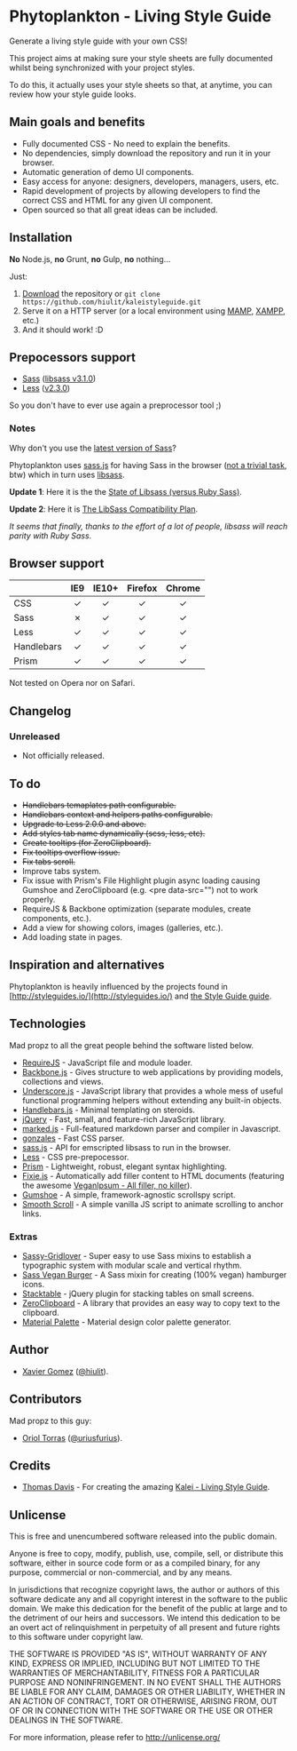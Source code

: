 # Phytoplankton - Living Style Guide

Generate a living style guide with your own CSS!

This project aims at making sure your style sheets are fully documented whilst being synchronized with your project styles.

To do this, it actually uses your style sheets so that, at anytime, you can review how your style guide looks.

## Main goals and benefits

* Fully documented CSS - No need to explain the benefits.
* No dependencies, simply download the repository and run it in your browser.
* Automatic generation of demo UI components.
* Easy access for anyone: designers, developers, managers, users, etc.
* Rapid development of projects by allowing developers to find the correct CSS and HTML for any given UI component.
* Open sourced so that all great ideas can be included.

## Installation

**No** Node.js, **no** Grunt, **no** Gulp, **no** nothing...

Just:

1. [Download](https://github.com/hiulit/kaleistyleguide) the repository or `git clone https://github.com/hiulit/kaleistyleguide.git`
2. Serve it on a HTTP server (or a local environment using [MAMP](http://www.mamp.info/),
 [XAMPP](http://www.apachefriends.org/), etc.)
3. And it should work! :D

## Prepocessors support

* [Sass](http://sass-lang.com/) ([libsass v3.1.0](https://github.com/sass/libsass/releases/tag/3.1.0))
* [Less](http://lesscss.org/) ([v2.3.0](https://github.com/less/less.js/releases/tag/v2.3.0))

So you don't have to ever use again a preprocessor tool ;)

### Notes

Why don't you use the [latest version of Sass](http://sass-lang.com/documentation/file.SASS_CHANGELOG.html)?

Phytoplankton uses [sass.js](https://github.com/medialize/sass.js) for having Sass in the browser
([not a trivial task](http://blog.rodneyrehm.de/archives/33-libsass.js-An-Emscripten-Experiment.html), btw)
which in turn uses [libsass](https://github.com/hcatlin/libsass).

**Update 1**: Here it is the the [State of Libsass (versus Ruby Sass)](http://www.solitr.com/blog/2014/01/state-of-libsass/).

**Update 2**: Here it is [The LibSass Compatibility Plan](https://github.com/sass/libsass/wiki/The-LibSass-Compatibility-Plan).

*It seems that finally, thanks to the effort of a lot of people,  libsass will reach parity with Ruby Sass*.

## Browser support

| 				| IE9 		| IE10+ 	| Firefox 	| Chrome	|
| :--			| :-: 		| :-: 		| :-: 		| :-: 		|
| CSS	 		| &#x2713; 	| &#x2713; 	| &#x2713; 	| &#x2713; 	|
| Sass 			| &#x2717;	| &#x2713; 	| &#x2713; 	| &#x2713; 	|
| Less 			| &#x2713; 	| &#x2713; 	| &#x2713; 	| &#x2713; 	|
| Handlebars 	| &#x2713; 	| &#x2713; 	| &#x2713; 	| &#x2713; 	|
| Prism 		| &#x2713; 	| &#x2713; 	| &#x2713; 	| &#x2713; 	|

Not tested on Opera nor on Safari.

## Changelog

### Unreleased

* Not officially released.

## To do

* ~~Handlebars temaplates path configurable.~~
* ~~Handlebars context and helpers paths configurable.~~
* ~~Upgrade to Less 2.0.0 and above.~~
* ~~Add styles tab name dynamically (scss, less, etc).~~
* ~~Create tooltips (for ZeroClipboard).~~
* ~~Fix tooltips overflow issue.~~
* ~~Fix tabs scroll.~~
* Improve tabs system.
* Fix issue with Prism's File Highlight plugin async loading causing Gumshoe and ZeroClipboard (e.g. <pre data-src="") not to work properly.
* RequireJS & Backbone optimization (separate modules, create components, etc.).
* Add a view for showing colors, images (galleries, etc.).
* Add loading state in pages.

## Inspiration and alternatives

Phytoplankton is heavily influenced by the projects found in [http://styleguides.io/](http://styleguides.io/) and [the Style Guide guide](http://vinspee.me/style-guide-guide/).

## Technologies

Mad propz to all the great people behind the software listed below.

* [RequireJS](http://requirejs.org/) - JavaScript file and module loader.
* [Backbone.js](http://backbonejs.org/) - Gives structure to web applications by providing models, collections and views.
* [Underscore.js](http://underscorejs.org/) - JavaScript library that provides a whole mess of useful functional programming helpers without extending any built-in objects.
* [Handlebars.js](http://handlebarsjs.com/) - Minimal templating on steroids.
* [jQuery](http://jquery.com) - Fast, small, and feature-rich JavaScript library.
* [marked.js](https://github.com/chjj/marked) - Full-featured markdown parser and compiler in Javascript.
* [gonzales](https://github.com/css/gonzales) - Fast CSS parser.
* [sass.js](https://github.com/medialize/sass.js) - API for emscripted libsass to run in the browser.
* [Less](http://lesscss.org/) - CSS pre-prepocessor.
* [Prism](http://prismjs.com/) - Lightweight, robust, elegant syntax highlighting.
* [Fixie.js](https://github.com/hiulit/fixie) - Automatically add filler content to HTML documents (featuring the awesome [VeganIpsum - All filler, no killer](http://bengreen.org.uk/veganipsum/)).
* [Gumshoe](https://github.com/cferdinandi/gumshoe) - A simple, framework-agnostic scrollspy script.
* [Smooth Scroll](https://github.com/cferdinandi/smooth-scroll) - A simple vanilla JS script to animate scrolling to anchor links.

### Extras

* [Sassy-Gridlover](https://github.com/hiulit/Sassy-Gridlover) - Super easy to use Sass mixins to establish a typographic system with modular scale and vertical rhythm.
* [Sass Vegan Burger](https://github.com/hiulit/sass-burger) - A Sass mixin for creating (100% vegan) hamburger icons.
* [Stacktable](https://github.com/johnpolacek/stacktable.js/) - jQuery plugin for stacking tables on small screens.
* [ZeroClipboard](https://github.com/zeroclipboard/zeroclipboard) - A library that provides an easy way to copy text to the clipboard.
* [Material Palette](http://www.materialpalette.com/teal/green) - Material design color palette generator.

## Author

* [Xavier Gomez](https://github.com/hiulit) ([@hiulit](https://twitter.com/hiulit)).

## Contributors

Mad propz to this guy:

* [Oriol Torras](https://github.com/otorras) ([@uriusfurius](https://twitter.com/uriusfurius)).

## Credits

* [Thomas Davis](http://thomasdavis.github.com) - For creating the amazing [Kalei - Living Style Guide](https://github.com/thomasdavis/kaleistyleguide/).

## Unlicense

This is free and unencumbered software released into the public domain.

Anyone is free to copy, modify, publish, use, compile, sell, or distribute this software, either in source code form or as a compiled binary, for any purpose, commercial or non-commercial, and by any means.

In jurisdictions that recognize copyright laws, the author or authors of this software dedicate any and all copyright interest in the software to the public domain. We make this dedication for the benefit of the public at large and to the detriment of our heirs and successors. We intend this dedication to be an overt act of relinquishment in perpetuity of all present and future rights to this software under copyright law.

THE SOFTWARE IS PROVIDED "AS IS", WITHOUT WARRANTY OF ANY KIND, EXPRESS OR IMPLIED, INCLUDING BUT NOT LIMITED TO THE WARRANTIES OF MERCHANTABILITY, FITNESS FOR A PARTICULAR PURPOSE AND NONINFRINGEMENT. IN NO EVENT SHALL THE AUTHORS BE LIABLE FOR ANY CLAIM, DAMAGES OR OTHER LIABILITY, WHETHER IN AN ACTION OF CONTRACT, TORT OR OTHERWISE, ARISING FROM, OUT OF OR IN CONNECTION WITH THE SOFTWARE OR THE USE OR OTHER DEALINGS IN THE SOFTWARE.

For more information, please refer to http://unlicense.org/